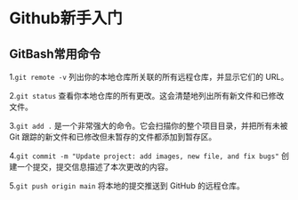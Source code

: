 # Github新手入门

## GitBash常用命令

1.`git remote -v` 列出你的本地仓库所关联的所有远程仓库，并显示它们的 URL。

2.`git status` 查看你本地仓库的所有更改。这会清楚地列出所有新文件和已修改文件。

3.`git add .` 是一个非常强大的命令。它会扫描你的整个项目目录，并把所有未被 Git 跟踪的新文件和已修改但未暂存的文件都添加到暂存区。

4.`git commit -m "Update project: add images, new file, and fix bugs"` 创建一个提交，提交信息描述了本次更改的内容。

5.`git push origin main` 将本地的提交推送到 GitHub 的远程仓库。